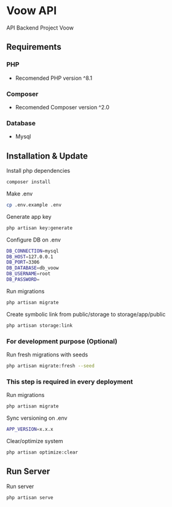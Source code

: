 # Voow API

API Backend Project Voow

## Requirements

### PHP
- Recomended PHP version ^8.1

### Composer
- Recomended Composer version ^2.0

### Database
- Mysql

## Installation & Update

Install php dependencies
``` bash
composer install
```

Make .env
```bash
cp .env.example .env
```

Generate app key
```bash
php artisan key:generate
```

Configure DB on .env
```bash
DB_CONNECTION=mysql
DB_HOST=127.0.0.1
DB_PORT=3306
DB_DATABASE=db_voow
DB_USERNAME=root
DB_PASSWORD=
```

Run migrations
```bash
php artisan migrate
```

Create symbolic link from public/storage to storage/app/public
```bash
php artisan storage:link
```

### For development purpose (Optional)

Run fresh migrations with seeds
```bash
php artisan migrate:fresh --seed
```

### This step is required in every deployment

Run migrations
```bash
php artisan migrate
```

Sync versioning on .env
```bash
APP_VERSION=x.x.x
```

Clear/optimize system
```bash
php artisan optimize:clear
```

## Run Server

Run server
```bash
php artisan serve
```
